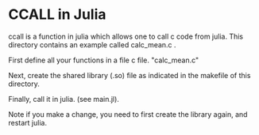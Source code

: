 # CCALL in Julia
ccall is a function in julia which allows one to call c code from julia. This directory contains an example called 
calc_mean.c . 

First define all your functions in a file c file. 
"calc_mean.c"

Next, create the shared library (.so) file as indicated in the makefile of this directory. 

Finally, call it in julia. (see main.jl). 

Note if you make a change, you need to first create the library again, and restart julia. 

